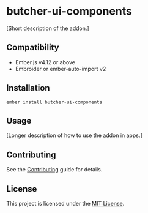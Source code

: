 # butcher-ui-components

[Short description of the addon.]

## Compatibility

- Ember.js v4.12 or above
- Embroider or ember-auto-import v2

## Installation

```
ember install butcher-ui-components
```

## Usage

[Longer description of how to use the addon in apps.]

## Contributing

See the [Contributing](CONTRIBUTING.md) guide for details.

## License

This project is licensed under the [MIT License](LICENSE.md).
